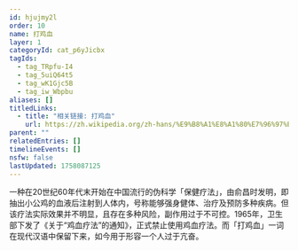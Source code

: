 ```yaml
---
id: hjujmy2l
order: 10
name: 打鸡血
layer: 1
categoryId: cat_p6yJicbx
tagIds:
  - tag_TRpfu-I4
  - tag_5uiQ64t5
  - tag_wK1Gjc5B
  - tag_iw_Wbpbu
aliases: []
titledLinks:
  - title: "相关链接: 打鸡血"
    url: https://zh.wikipedia.org/zh-hans/%E9%B8%A1%E8%A1%80%E7%96%97%E6%B3%95
parent: ""
relatedEntries: []
timelineEvents: []
nsfw: false
lastUpdated: 1758087125
---
```


一种在20世纪60年代末开始在中国流行的伪科学「保健疗法」，由俞昌时发明，即抽出小公鸡的血液后注射到人体内，号称能够强身健体、治疗及预防多种疾病。但该疗法实际效果并不明显，且存在多种风险，副作用过于不可控。1965年，卫生部下发了《关于“鸡血疗法”的通知》，正式禁止使用鸡血疗法。而「打鸡血」一词在现代汉语中保留下来，如今用于形容一个人过于亢奋。